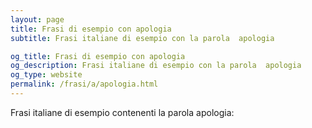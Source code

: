 ```yaml
---
layout: page
title: Frasi di esempio con apologia 
subtitle: Frasi italiane di esempio con la parola  apologia

og_title: Frasi di esempio con apologia 
og_description: Frasi italiane di esempio con la parola  apologia
og_type: website
permalink: /frasi/a/apologia.html
---
```


Frasi italiane di esempio contenenti la parola apologia:


